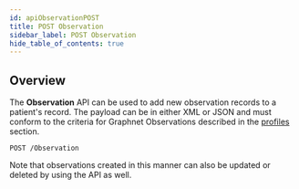 ```yaml
---
id: apiObservationPOST
title: POST Observation
sidebar_label: POST Observation
hide_table_of_contents: true
---
```


## Overview

The **Observation** API can be used to add new observation records to a patient's record. The payload can be in either XML or JSON and must conform to the criteria for Graphnet Observations described in the [profiles](../profiles/Observation) section.

```http
POST /Observation
```

Note that observations created in this manner can also be updated or deleted by using the API as well.
